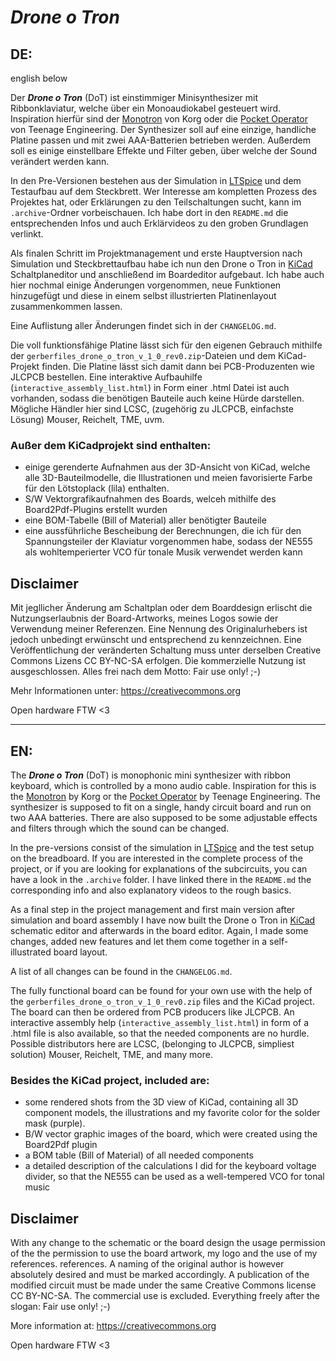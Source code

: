 # *Drone o Tron*

## DE:
english below

Der ***Drone o Tron*** (DoT) ist einstimmiger Minisynthesizer mit Ribbonklaviatur, welche über ein Monoaudiokabel gesteuert wird. Inspiration hierfür sind der [Monotron]((https://www.korg.com/de/products/dj/monotron/index.php)) von Korg oder die [Pocket Operator](https://teenage.engineering/products/po) von Teenage Engineering. Der Synthesizer soll auf eine einzige, handliche Platine passen und mit zwei AAA-Batterien betrieben werden. Außerdem soll es einige einstellbare Effekte und Filter geben, über welche der Sound verändert werden kann.

In den Pre-Versionen bestehen aus der Simulation in [LTSpice](https://www.analog.com/en/design-center/design-tools-and-calculators/ltspice-simulator.html) und dem Testaufbau auf dem Steckbrett. Wer Interesse am kompletten Prozess des Projektes hat, oder Erklärungen zu den Teilschaltungen sucht, kann im `.archive`-Ordner vorbeischauen. Ich habe dort in den `README.md` die entsprechenden Infos und auch Erklärvideos zu den groben Grundlagen verlinkt. 

Als finalen Schritt im Projektmanagement und erste Hauptversion nach Simulation und Steckbrettaufbau habe ich nun  den Drone o Tron in [KiCad](kicad.org/) Schaltplaneditor und anschließend im Boardeditor aufgebaut. Ich habe auch hier nochmal einige Änderungen vorgenommen, neue Funktionen hinzugefügt und diese in einem selbst illustrierten Platinenlayout zusammenkommen lassen.

Eine Auflistung aller Änderungen findet sich in der `CHANGELOG.md`.

Die voll funktionsfähige Platine lässt sich für den eigenen Gebrauch mithilfe der `gerberfiles_drone_o_tron_v_1_0_rev0.zip`-Dateien und dem KiCad-Projekt finden. Die Platine lässt sich damit dann bei PCB-Produzenten wie JLCPCB bestellen. Eine interaktive Aufbauhilfe (`interactive_assembly_list.html`) in Form einer .html Datei ist auch vorhanden, sodass die benötigen Bauteile auch keine Hürde darstellen. Mögliche Händler hier sind LCSC, (zugehörig zu JLCPCB, einfachste Lösung) Mouser, Reichelt, TME, uvm.

### Außer dem KiCadprojekt sind enthalten:
- einige gerenderte Aufnahmen aus der 3D-Ansicht von KiCad, welche alle 3D-Bauteilmodelle, die Illustrationen und meien favorisierte Farbe für den Lötstoplack (lila) enthalten.
- S/W Vektorgrafikaufnahmen des Boards, welceh mithilfe des Board2Pdf-Plugins erstellt wurden
- eine BOM-Tabelle (Bill of Material) aller benötigter Bauteile
- eine aussführliche Bescheibung der Berechnungen, die ich für den Spannungsteiler der Klaviatur vorgenommen habe, sodass der NE555 als wohltemperierter VCO für tonale Musik verwendet werden kann

## Disclaimer
Mit jegllicher Änderung am Schaltplan oder dem Boarddesign erlischt 
die Nutzungserlaubnis der Board-Artworks, meines Logos sowie der Verwendung meiner
Referenzen. Eine Nennung des Originalurhebers ist jedoch unbedingt erwünscht
und entsprechend zu kennzeichnen. Eine Veröffentlichung der veränderten Schaltung muss unter derselben Creative Commons Lizens CC BY-NC-SA erfolgen. Die 
kommerzielle Nutzung ist ausgeschlossen. Alles frei nach dem Motto: Fair use only! ;-)

Mehr Informationen unter: https://creativecommons.org

Open hardware FTW <3

-------

## EN:
The ***Drone o Tron*** (DoT) is monophonic mini synthesizer with ribbon keyboard, which is controlled by a mono audio cable. Inspiration for this is the [Monotron]((https://www.korg.com/de/products/dj/monotron/index.php)) by Korg or the [Pocket Operator](https://teenage.engineering/products/po) by Teenage Engineering. The synthesizer is supposed to fit on a single, handy circuit board and run on two AAA batteries. There are also supposed to be some adjustable effects and filters through which the sound can be changed.

In the pre-versions consist of the simulation in [LTSpice](https://www.analog.com/en/design-center/design-tools-and-calculators/ltspice-simulator.html) and the test setup on the breadboard. If you are interested in the complete process of the project, or if you are looking for explanations of the subcircuits, you can have a look in the `.archive` folder. I have linked there in the `README.md` the corresponding info and also explanatory videos to the rough basics. 

As a final step in the project management and first main version after simulation and board assembly I have now built the Drone o Tron in [KiCad](kicad.org/) schematic editor and afterwards in the board editor. Again, I made some changes, added new features and let them come together in a self-illustrated board layout.

A list of all changes can be found in the `CHANGELOG.md`.

The fully functional board can be found for your own use with the help of the `gerberfiles_drone_o_tron_v_1_0_rev0.zip` files and the KiCad project. The board can then be ordered from PCB producers like JLCPCB. An interactive assembly help (`interactive_assembly_list.html`) in form of a .html file is also available, so that the needed components are no hurdle. Possible distributors here are LCSC, (belonging to JLCPCB, simpliest solution) Mouser, Reichelt, TME, and many more.

### Besides the KiCad project, included are:
- some rendered shots from the 3D view of KiCad, containing all 3D component models, the illustrations and my favorite color for the solder mask (purple).
- B/W vector graphic images of the board, which were created using the Board2Pdf plugin
- a BOM table (Bill of Material) of all needed components
- a detailed description of the calculations I did for the keyboard voltage divider, so that the NE555 can be used as a well-tempered VCO for tonal music

## Disclaimer
With any change to the schematic or the board design the usage permission of the 
the permission to use the board artwork, my logo and the use of my references.
references. A naming of the original author is however absolutely desired
and must be marked accordingly. A publication of the modified circuit must be made under the same Creative Commons license CC BY-NC-SA. The 
commercial use is excluded. Everything freely after the slogan: Fair use only! ;-)

More information at: https://creativecommons.org

Open hardware FTW <3